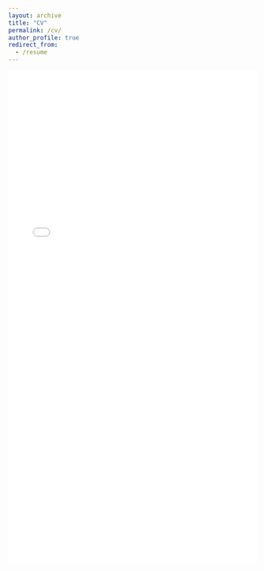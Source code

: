 ```yaml
---
layout: archive
title: "CV"
permalink: /cv/
author_profile: true
redirect_from:
  - /resume
---
```


<iframe src="/files/CV/CV_HM.pdf" width="100%" height="1000" frameborder="no" border="0" marginwidth="0" marginheight="0"></iframe>
